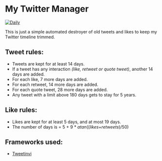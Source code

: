 # My Twitter Manager

[![Daily](https://github.com/atornblad/my-twitter-manager/actions/workflows/daily.yml/badge.svg)](https://github.com/atornblad/my-twitter-manager/actions/workflows/daily.yml)

This is just a simple automated destroyer of old tweets and likes to keep my Twitter timeline trimmed.

## Tweet rules:

* Tweets are kept for at least 14 days.
* If a tweet has any interaction *(like, retweet or quote tweet)*, another 14 days are added.
* For each like, 7 more days are added.
* For each retweet, 14 more days are added.
* For each quote tweet, 28 more days are added.
* Any tweet with a limit above 180 days gets to stay for 5 years.

## Like rules:

* Likes are kept for at least 5 days, and at most 19 days.
* The number of days is = 5 + 9 \* *atan*((*likes*+*retweets*)/50)

## Frameworks used:

* [Tweetinvi](https://github.com/linvi/tweetinvi)


